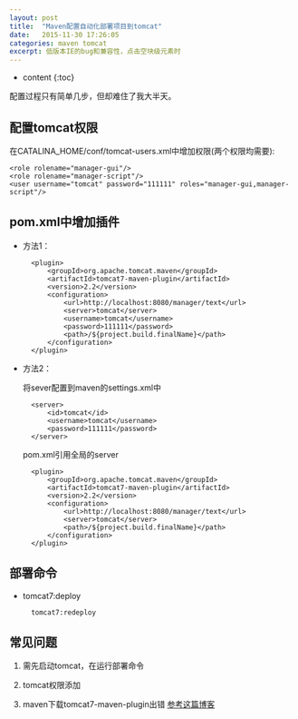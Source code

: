 ```yaml
---
layout: post
title:  "Maven配置自动化部署项目到tomcat"
date:   2015-11-30 17:26:05
categories: maven tomcat
excerpt: 低版本IE的bug和兼容性，点击空块级元素时
---
```


* content
{:toc}

配置过程只有简单几步，但却难住了我大半天。

## 配置tomcat权限

在CATALINA_HOME/conf/tomcat-users.xml中增加权限(两个权限均需要):

	<role rolename="manager-gui"/>
	<role rolename="manager-script"/>
	<user username="tomcat" password="111111" roles="manager-gui,manager-script"/>


## pom.xml中增加插件

- 方法1：
	
		<plugin>
			<groupId>org.apache.tomcat.maven</groupId>
			<artifactId>tomcat7-maven-plugin</artifactId>
			<version>2.2</version>
			<configuration>
				<url>http://localhost:8080/manager/text</url>
				<server>tomcat</server>
				<username>tomcat</username>
				<password>111111</password>
				<path>/${project.build.finalName}</path>
			</configuration>
		</plugin>
	
	
- 方法2：

	将sever配置到maven的settings.xml中
	
		<server>
			<id>tomcat</id>
			<username>tomcat</username>
			<password>111111</password>
		</server>
	

	pom.xml引用全局的server
	
		<plugin>
			<groupId>org.apache.tomcat.maven</groupId>
			<artifactId>tomcat7-maven-plugin</artifactId>
			<version>2.2</version>
			<configuration>
				<url>http://localhost:8080/manager/text</url>
				<server>tomcat</server>
		      	<path>/${project.build.finalName}</path>
			</configuration>
		</plugin>
	
## 部署命令

- tomcat7:deploy

		tomcat7:redeploy

## 常见问题

1. 需先启动tomcat，在运行部署命令

2. tomcat权限添加

3. maven下载tomcat7-maven-plugin出错 [参考这篇博客](http://www.51testing.com/html/94/488194-845177.html "常见问题")